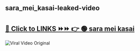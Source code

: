 
 ## sara_mei_kasai-leaked-video 

# <h2><a href="https://clipsfans.com/sara_mei_kasai&ref=git">🔗 Click to LINKS ⏩⏩ 👉 🟢 sara mei kasai </a></h2>

<a href="https://clipsfans.com/sara_mei_kasai&ref=git" rel="nofollow" data-target="animated-image.originalLink"><img src="https://i.ibb.co.com/xMMVF88/686577567.gif" alt="Viral Video Original" style="max-width: 100%; display: inline-block;" data-target="animated-image.originalImage"></a>
